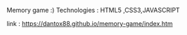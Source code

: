 Memory game :)
Technologies : HTML5 ,CSS3,JAVASCRIPT

link : https://dantox88.github.io/memory-game/index.htm
